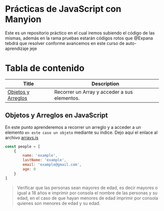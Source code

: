 # Prácticas de JavaScript con Manyion
Este es un repositorio práctico en el cual iremos subiendo el código de las mismas, además en la rama pruebas estarán códigos rotos que @Expana tebdrá que resolver conforme avancemos en este curso de auto-aprendizaje jeje

# Tabla de contenido

| Title | Description |
|---------|-------------|
| [Objetos y Arreglos](#objetos-y-arreglos-en-javascript) | Recorrer un Array y acceder a sus elementos. |


## Objetos y Arreglos en JavaScript
En este punto aprenderemos a recorrer un arreglo y a acceder a un elemento `en este caso un objeto` mediante su índice.
Dejo aquí el enlace al archivo [arrays.js](https://github.com/ERR-Z3R0/practices/blob/main/arrays.js)
```js
const people = [
    {
        name: 'example',
        lastName: 'example',
        email: 'example@gmail.com',
        age: 0
    }
]
```

> Verificar que las personas sean mayores de edad, es decir mayores o igual a 18 años e imprimir por consola el nombre de las personas y su edad, en el caso de que hayan menores de edad imprimir por consola quienes son menores de edad y su edad.